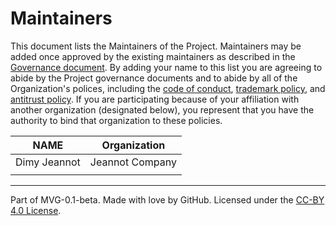 # Maintainers

This document lists the Maintainers of the Project. Maintainers may be added once approved by the existing maintainers as described in the [Governance document](./GOVERNANCE.md). By adding your name to this list you are agreeing to abide by the Project governance documents and to abide by all of the Organization's polices, including the [code of conduct](./CODE-OF-CONDUCT.md), [trademark policy](./TRADEMARKS.md), and [antitrust policy](./ANTITRUST.md). If you are participating because of your affiliation with another organization (designated below), you represent that you have the authority to bind that organization to these policies.

| **NAME**     | **Organization** |
| ------------ | ---------------- |
| Dimy Jeannot | Jeannot Company  |
|              |                  |

---

Part of MVG-0.1-beta.
Made with love by GitHub. Licensed under the [CC-BY 4.0 License](https://creativecommons.org/licenses/by/4.0/).
